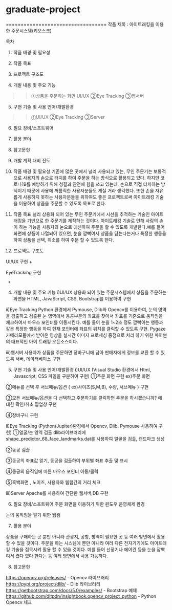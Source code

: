 # graduate-project

==================================
작품 제목 : 아이트래킹을 이용한 주문시스템(키오스크)


목차

1. 작품 배경 및 필요성

2. 작품 목표

3. 프로젝트 구조도

4. 개발 내용 및 주요 기능
>	>ⓛ상품을 주문하는 화면 UI/UX
>	>②Eye Tracking
>	>③웹서버

5. 구현 기술 및 사용 언어/개발환경 
>	>ⓛUI/UX
>	>②Eye Tracking
>	>③Server

6. 필요 장비/소프트웨어

7. 활용 분야

8. 참고문헌

9. 개발 계획 대비 진도




1. 작품 배경 및 필요성
기존에 많은 곳에서 널리 사용되고 있는, 무인 주문기는 보통적으로 사용자의 손으로 터치를 하여 주문을 하는 방식으로 활용되고 있다. 하지만 코로나19를 예방하기 위해 청결과 안전에 힘을 쓰고 있는데, 손으로 직접 터치하는 방식이기 때문에 사용에 꺼름직한 사용자분들도 계실 거라 생각했다. 또한 손을 자유롭게 사용하지 못하는 사용자분들을 위하여도 좋은 프로젝트로써 아이트래킹 기술을 이용하여 상품을 주문할 수 있도록 목표로 한다.



2. 작품 목표
널리 상용화 되어 있는 무인 주문기에서 시선을 추적하는 기술인 아이트래킹을 기반으로 한 주문기를 제작하는 것이다. 아이트래킹 기술로 인해 사람의 손이 하는 기능을 사용자의 눈으로 대신하여 주문을 할 수 있도록 개발한다.예를 들어 화면에 상품이 나열되어 있으면, 눈을 깜빡여서 상품을 담는다는거나 특정한 행동을 하여 상품을 선택, 취소를 하여 주문 할 수 있도록 한다.



3. 프로젝트 구조도 

UI/UX 구현
     +    


EyeTracking 구현

     +






4. 개발 내용 및 주요 기능
ⅰ)UI/UX
상용화 되어 있는 주문시스템에서 상품을 주문하는 화면을 HTML, JavaScript, CSS, Bootstrap를 이용하여 구현




ⅱ)Eye Tracking
Python 환경에서 Pymouse, Dlib와 Opencv를 이용하여, 눈의 영역을 검출하고 검출된 눈 영역에서 동공부분의 좌표를 찾아서 좌표를 기준으로 움직임을 체크하여서 마우스 포인터를 이동시킨다.
예를 들어 눈을 1~2초 정도 깜빡이는 행동과 같은 특정한 행동을 하여 현재 포인터에 좌표의 위치를 클릭할 수 있도록 구현.
Pygaze 카메라모듈에서 받아온 영상을 실시간 이미지 프로세싱 중점으로 처리 하기 위한 파이썬의 대표적인 아이 트래킹 오픈소스이다.



ⅲ)웹서버
사용자가 상품을 주문하면 장바구니에 담아 판매자에게 정보를 교환 할 수 있도록 서버, 데이터베이스 구현


 



5. 구현 기술 및 사용 언어/개발환경 
ⅰ)UI/UX (Visual Studio 환경에서 Html, Javascript, CSS 파일을 구분하여 구현)
①주문 화면 구현
ex)주문 화면


②메뉴를 선택 후 서브메뉴/옵션 { ex)사이즈(S,M,B), 수량, 서브메뉴 } 구현

③모든 서브메뉴/옵션을 다 선택하고 주문하기를 클릭하면 주문을 하시겠습니까? 에 대한 확인/취소 팝업창 구현

④장바구니 구현

ⅱ)Eye Tracking (Python(Jupiter)환경에서 Opencv, Dlib, Pymouse 사용하여 구현)
①얼굴/눈 영역 검출 dlib라이브러리에 shape_predictor_68_face_landmarks.dat를 사용하여 얼굴을 검출, 랜드마크 생성

②동공 검출

③동공의 좌표값 얻기, 동공을 검출하여 부위별 좌표 추출 및 표시

④동공의 움직임에 따른 마우스 포인터 이동/클릭

⑤흑백화면 , 노이즈, 사용자와 웹캠간의 거리 체크


ⅲ)Server
Apache를 사용하여 간단한 웹서버,DB 구현




6. 필요 장비/소프트웨어
주문 화면을 이용하기 위한 윈도우 운영체제 환경


눈의 움직임을 알기 위한 웹캠





7. 활용 분야

상품을 구매하는 곳 뿐만 아니라 관광지, 공항, 방역이 필요한 곳 등 여러 방면에서 활용 할 수 있을 것이다.
주문을 하는 시스템에 뿐만 아니라 여러 다른 전자기기에도 아이트래킹 기술을 접목시켜 활용 할 수 있을 것이다. 예를 들어 선풍기나 에어컨 등을 눈을 깜빡여서 켰다 껐다 한다는 등 여러 방면에서 사용 가능하다.



8. 참고문헌

https://opencv.org/releases/ - Opencv 라이브러리
https://pypi.org/project/dlib/ - Dlib 라이브러리
https://getbootstrap.com/docs/5.0/examples/ - Bootstrap 예제
https://github.com/dltpdn/insightbook.opencv_project_python - Python Opencv 체크
